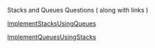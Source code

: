 Stacks and Queues Questions ( along with links )

[ImplementStacksUsingQueues](https://leetcode.com/problems/implement-stack-using-queues/)

[ImplementQueuesUsingStacks](https://leetcode.com/problems/implement-queue-using-stacks/)
